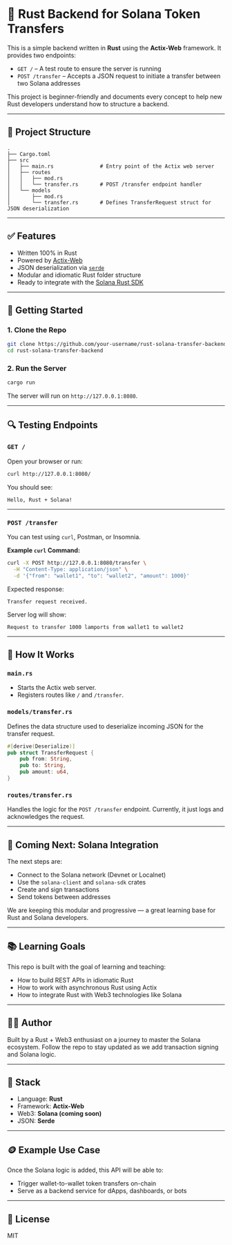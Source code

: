 # 📜 Rust Backend for Solana Token Transfers

This is a simple backend written in **Rust** using the **Actix-Web** framework. It provides two endpoints:

* `GET /` – A test route to ensure the server is running
* `POST /transfer` – Accepts a JSON request to initiate a transfer between two Solana addresses

This project is beginner-friendly and documents every concept to help new Rust developers understand how to structure a backend.

---

## 📁 Project Structure

```
.
├── Cargo.toml
├── src
│   ├── main.rs               # Entry point of the Actix web server
│   ├── routes
│   │   ├── mod.rs
│   │   └── transfer.rs       # POST /transfer endpoint handler
│   └── models
│       ├── mod.rs
│       └── transfer.rs       # Defines TransferRequest struct for JSON deserialization
```

---

## ✅ Features

* Written 100% in Rust
* Powered by [Actix-Web](https://actix.rs/)
* JSON deserialization via [`serde`](https://serde.rs/)
* Modular and idiomatic Rust folder structure
* Ready to integrate with the [Solana Rust SDK](https://docs.rs/solana-sdk/)

---

## 🚀 Getting Started

### 1. Clone the Repo

```bash
git clone https://github.com/your-username/rust-solana-transfer-backend.git
cd rust-solana-transfer-backend
```

### 2. Run the Server

```bash
cargo run
```

The server will run on `http://127.0.0.1:8080`.

---

## 🔍 Testing Endpoints

### `GET /`

Open your browser or run:

```bash
curl http://127.0.0.1:8080/
```

You should see:

```text
Hello, Rust + Solana!
```

---

### `POST /transfer`

You can test using `curl`, Postman, or Insomnia.

**Example `curl` Command:**

```bash
curl -X POST http://127.0.0.1:8080/transfer \
  -H "Content-Type: application/json" \
  -d '{"from": "wallet1", "to": "wallet2", "amount": 1000}'
```

Expected response:

```text
Transfer request received.
```

Server log will show:

```text
Request to transfer 1000 lamports from wallet1 to wallet2
```

---

## 🧠 How It Works

### `main.rs`

* Starts the Actix web server.
* Registers routes like `/` and `/transfer`.

### `models/transfer.rs`

Defines the data structure used to deserialize incoming JSON for the transfer request.

```rust
#[derive(Deserialize)]
pub struct TransferRequest {
    pub from: String,
    pub to: String,
    pub amount: u64,
}
```

### `routes/transfer.rs`

Handles the logic for the `POST /transfer` endpoint. Currently, it just logs and acknowledges the request.

---

## 🔮 Coming Next: Solana Integration

The next steps are:

* Connect to the Solana network (Devnet or Localnet)
* Use the `solana-client` and `solana-sdk` crates
* Create and sign transactions
* Send tokens between addresses

We are keeping this modular and progressive — a great learning base for Rust and Solana developers.

---

## 📚 Learning Goals

This repo is built with the goal of learning and teaching:

* How to build REST APIs in idiomatic Rust
* How to work with asynchronous Rust using Actix
* How to integrate Rust with Web3 technologies like Solana

---

## 🧑‍💻 Author

Built by a Rust + Web3 enthusiast on a journey to master the Solana ecosystem.
Follow the repo to stay updated as we add transaction signing and Solana logic.

---

## 💠 Stack

* Language: **Rust**
* Framework: **Actix-Web**
* Web3: **Solana (coming soon)**
* JSON: **Serde**

---

## 🪙 Example Use Case

Once the Solana logic is added, this API will be able to:

* Trigger wallet-to-wallet token transfers on-chain
* Serve as a backend service for dApps, dashboards, or bots

---

## 📄 License

MIT
